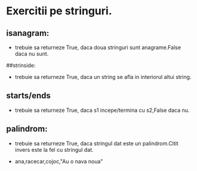 # Exercitii pe stringuri.

## isanagram:

- trebuie sa returneze True, daca doua stringuri sunt anagrame.False daca nu sunt.

##strinside:

- trebuie sa returneze True, daca un string se afla in interiorul altui string.

## starts/ends

- trebuie sa returneze True, daca s1 incepe/termina cu s2,False daca nu.

## palindrom:

- trebuie sa returneze True, daca stringul dat este un palindrom.Citit invers este la fel cu stringul dat.

* ana,racecar,cojoc,"Au o nava noua"

